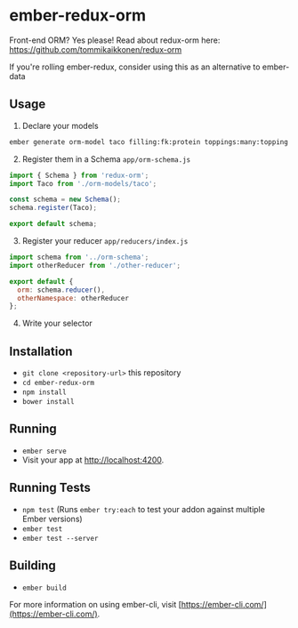 # ember-redux-orm

Front-end ORM? Yes please! Read about redux-orm here: https://github.com/tommikaikkonen/redux-orm

If you're rolling ember-redux, consider using this as an alternative to ember-data

## Usage
1. Declare your models
```sh
ember generate orm-model taco filling:fk:protein toppings:many:topping eater:one:person name:string price:number misc
```

2. Register them in a Schema
`app/orm-schema.js`
```javascript
import { Schema } from 'redux-orm';
import Taco from './orm-models/taco';

const schema = new Schema();
schema.register(Taco);

export default schema;
```

3. Register your reducer
`app/reducers/index.js`
```javascript
import schema from '../orm-schema';
import otherReducer from './other-reducer';

export default {
  orm: schema.reducer(),
  otherNamespace: otherReducer
};
```

4. Write your selector

## Installation

* `git clone <repository-url>` this repository
* `cd ember-redux-orm`
* `npm install`
* `bower install`

## Running

* `ember serve`
* Visit your app at [http://localhost:4200](http://localhost:4200).

## Running Tests

* `npm test` (Runs `ember try:each` to test your addon against multiple Ember versions)
* `ember test`
* `ember test --server`

## Building

* `ember build`

For more information on using ember-cli, visit [https://ember-cli.com/](https://ember-cli.com/).
